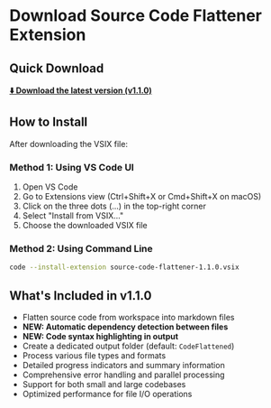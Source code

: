 # Download Source Code Flattener Extension

## Quick Download

**[⬇️ Download the latest version (v1.1.0)](https://github.com/GTuritto/SourceCodeFlatener_Extension/raw/main/source-code-flattener-1.1.0.vsix)**

## How to Install

After downloading the VSIX file:

### Method 1: Using VS Code UI

1. Open VS Code
2. Go to Extensions view (Ctrl+Shift+X or Cmd+Shift+X on macOS)
3. Click on the three dots (...) in the top-right corner
4. Select "Install from VSIX..."
5. Choose the downloaded VSIX file

### Method 2: Using Command Line

```bash
code --install-extension source-code-flattener-1.1.0.vsix
```

## What's Included in v1.1.0

- Flatten source code from workspace into markdown files
- **NEW: Automatic dependency detection between files**
- **NEW: Code syntax highlighting in output**
- Create a dedicated output folder (default: `CodeFlattened`)
- Process various file types and formats
- Detailed progress indicators and summary information
- Comprehensive error handling and parallel processing
- Support for both small and large codebases
- Optimized performance for file I/O operations
